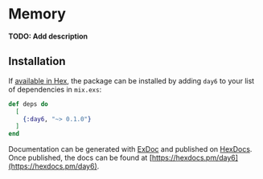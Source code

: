 # Memory

**TODO: Add description**

## Installation

If [available in Hex](https://hex.pm/docs/publish), the package can be installed
by adding `day6` to your list of dependencies in `mix.exs`:

```elixir
def deps do
  [
    {:day6, "~> 0.1.0"}
  ]
end
```

Documentation can be generated with [ExDoc](https://github.com/elixir-lang/ex_doc)
and published on [HexDocs](https://hexdocs.pm). Once published, the docs can
be found at [https://hexdocs.pm/day6](https://hexdocs.pm/day6).

